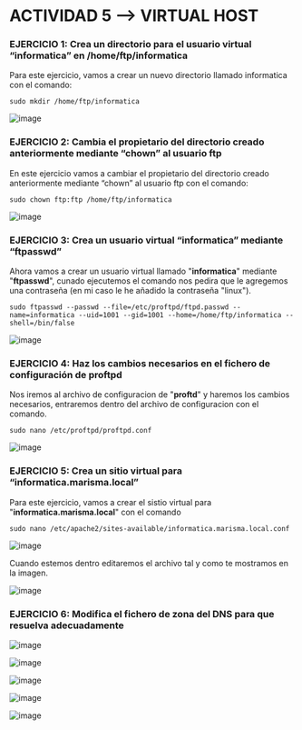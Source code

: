 # ACTIVIDAD 5 --> VIRTUAL HOST

### EJERCICIO 1:  Crea un directorio para el usuario virtual “informatica” en /home/ftp/informatica

Para este ejercicio, vamos a crear un nuevo directorio llamado informatica con el comando:
````
sudo mkdir /home/ftp/informatica
````

![image](https://github.com/Josex02/SREI-ASIR2/assets/91255971/e369100f-ee41-4081-81d5-79861f1f5dbf)



### EJERCICIO 2: Cambia el propietario del directorio creado anteriormente mediante “chown” al usuario ftp

En este ejercicio vamos a cambiar el propietario del directorio creado anteriormente mediante “chown” al usuario ftp con el comando:

````
sudo chown ftp:ftp /home/ftp/informatica
````

![image](https://github.com/Josex02/SREI-ASIR2/assets/91255971/c684cb9d-5019-409d-ae01-4780990de69e)



### EJERCICIO 3: Crea un usuario virtual “informatica” mediante “ftpasswd”

Ahora vamos a crear un usuario virtual llamado "**informatica**" mediante "**ftpasswd**", cunado ejecutemos el comando nos pedira que le agregemos una contraseña (en mi caso le he añadido la contraseña "linux").

````
sudo ftpasswd --passwd --file=/etc/proftpd/ftpd.passwd --name=informatica --uid=1001 --gid=1001 --home=/home/ftp/informatica --shell=/bin/false
````

![image](https://github.com/Josex02/SREI-ASIR2/assets/91255971/22f93eae-676a-4dbf-a1aa-7ddc1525ff56)



### EJERCICIO 4: Haz los cambios necesarios en el fichero de configuración de proftpd

Nos iremos al archivo de configuracion de "**proftd**" y haremos los cambios necesarios, entraremos dentro del archivo de configuracion con el comando.

````
sudo nano /etc/proftpd/proftpd.conf
````

![image](https://github.com/Josex02/SREI-ASIR2/assets/91255971/e36804bf-b413-4a13-a860-4b0709adf743)



### EJERCICIO 5: Crea un sitio virtual para “informatica.marisma.local”

Para este ejercicio, vamos a crear el sistio virtual para "**informatica.marisma.local**" con el comando

````
sudo nano /etc/apache2/sites-available/informatica.marisma.local.conf
````

![image](https://github.com/Josex02/SREI-ASIR2/assets/91255971/79a8b47e-8afa-4abb-a7d4-f27162a7b56b)

Cuando estemos dentro editaremos el archivo tal y como te mostramos en la imagen.

![image](https://github.com/Josex02/SREI-ASIR2/assets/91255971/b262a065-f617-4ae9-80b6-97a864f7dff2)



### EJERCICIO 6: Modifica el fichero de zona del DNS para que resuelva adecuadamente

![image](https://github.com/Josex02/SREI-ASIR2/assets/91255971/89e1d191-b473-4f06-94b2-f5eea2d7a01b)

![image](https://github.com/Josex02/SREI-ASIR2/assets/91255971/c5dd5245-9c27-4257-bf6b-e13781b69f78)

![image](https://github.com/Josex02/SREI-ASIR2/assets/91255971/8f138099-acac-40a3-86d0-d79a6031d47d)

![image](https://github.com/Josex02/SREI-ASIR2/assets/91255971/d4f003fe-0a43-49d4-94fb-65e9ccdffc1a)

![image](https://github.com/Josex02/SREI-ASIR2/assets/91255971/0cdfa843-4b26-48bc-87fd-aeef1b8dc6a5)

















